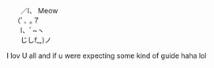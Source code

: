   ／l、     Meow<br>
 （ﾟ､ ｡７<br>
  l、ﾞ~ヽ<br>
  じしf_,)ノ <br>

I lov U all and if u were expecting some kind of guide 
haha lol
